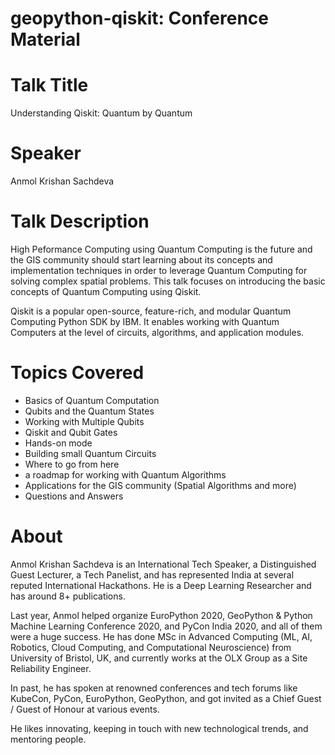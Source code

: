# geopython-qiskit: Conference Material

# Talk Title
Understanding Qiskit: Quantum by Quantum

# Speaker
Anmol Krishan Sachdeva

# Talk Description
High Peformance Computing using Quantum Computing is the future and the GIS community should start learning about its concepts and implementation techniques in order to leverage Quantum Computing for solving complex spatial problems. This talk focuses on introducing the basic concepts of Quantum Computing using Qiskit.

Qiskit is a popular open-source, feature-rich, and modular Quantum Computing Python SDK by IBM. It enables working with Quantum Computers at the level of circuits, algorithms, and application modules.

# Topics Covered
- Basics of Quantum Computation
- Qubits and the Quantum States
- Working with Multiple Qubits
- Qiskit and Qubit Gates
- Hands-on mode
- Building small Quantum Circuits
- Where to go from here
- a roadmap for working with Quantum Algorithms
- Applications for the GIS community (Spatial Algorithms and more)
- Questions and Answers

# About
Anmol Krishan Sachdeva is an International Tech Speaker, a Distinguished Guest Lecturer, a Tech Panelist, and has represented India at several reputed International Hackathons. He is a Deep Learning Researcher and has around 8+ publications.

Last year, Anmol helped organize EuroPython 2020, GeoPython & Python Machine Learning Conference 2020, and PyCon India 2020, and all of them were a huge success. He has done MSc in Advanced Computing (ML, AI, Robotics, Cloud Computing, and Computational Neuroscience) from University of Bristol, UK, and currently works at the OLX Group as a Site Reliability Engineer.

In past, he has spoken at renowned conferences and tech forums like KubeCon, PyCon, EuroPython, GeoPython, and got invited as a Chief Guest / Guest of Honour at various events.

He likes innovating, keeping in touch with new technological trends, and mentoring people.
